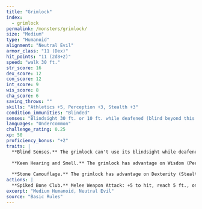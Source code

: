 ```yaml
---
title: "Grimlock"
index:
  - grimlock
permalink: /monsters/grimlock/
size: "Medium"
type: "Humanoid"
alignment: "Neutral Evil"
armor_class: "11 (Dex)"
hit_points: "11 (2d8+2)"
speed: "walk 30 ft."
str_score: 16
dex_score: 12
con_score: 12
int_score: 9
wis_score: 8
cha_score: 6
saving_throws: ""
skills: "Athletics +5, Perception +3, Stealth +3"
condition_immunities: "Blinded"
senses: "Blindsight 30 ft. or 10 ft. while deafened (blind beyond this radius), Passive Perception 13"
languages: "Undercommon"
challenge_rating: 0.25
xp: 50
proficiency_bonus: "+2"
traits: |
  **Blind Senses.** The grimlock can't use its blindsight while deafened and unable to smell.
  
  **Keen Hearing and Smell.** The grimlock has advantage on Wisdom (Perception) checks that rely on hearing or smell.
  
  **Stone Camouflage.** The grimlock has advantage on Dexterity (Stealth) checks made to hide in rocky terrain.
actions: |
  **Spiked Bone Club.** Melee Weapon Attack: +5 to hit, reach 5 ft., one target. Hit: 5 (1d4 + 3) bludgeoning damage plus 2 (1d4) piercing damage.
excerpt: "Medium Humanoid, Neutral Evil"
source: "Basic Rules"
---
```

